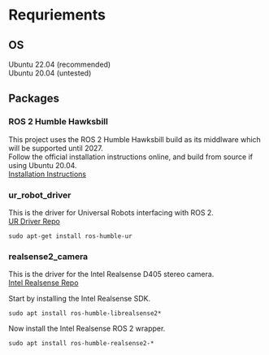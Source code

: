 # Requriements
## OS
Ubuntu 22.04 (recommended) \
Ubuntu 20.04 (untested)

## Packages
### ROS 2 Humble Hawksbill
This project uses the ROS 2 Humble Hawksbill build as its middlware which will be supported until 2027. \
Follow the official installation instructions online, and build from source if using Ubuntu 20.04. \
[Installation Instructions](https://docs.ros.org/en/humble/Installation.html)

### ur_robot_driver
This is the driver for Universal Robots interfacing with ROS 2. \
[UR Driver Repo](https://github.com/UniversalRobots/Universal_Robots_ROS2_Driver/tree/humble)
```
sudo apt-get install ros-humble-ur
```

### realsense2_camera
This is the driver for the Intel Realsense D405 stereo camera. \
[Intel Realsense Repo](https://github.com/IntelRealSense/realsense-ros/tree/ros2-development)

Start by installing the Intel Realsense SDK.
```
sudo apt install ros-humble-librealsense2*
```
Now install the Intel Realsense ROS 2 wrapper.
```
sudo apt install ros-humble-realsense2-*
```
